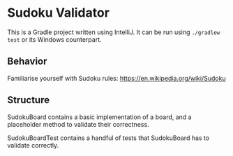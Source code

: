 # Sudoku Validator

This is a Gradle project written using IntelliJ. It can be run using `./gradlew test` or its Windows counterpart.

## Behavior
Familiarise yourself with Sudoku rules: https://en.wikipedia.org/wiki/Sudoku

## Structure
SudokuBoard contains a basic implementation of a board, and a placeholder method to validate their correctness.

SudokuBoardTest contains a handful of tests that SudokuBoard has to validate correctly.
